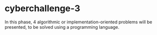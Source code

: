 # cyberchallenge-3
In this phase, 4 algorithmic or implementation-oriented problems will be presented, to be solved using a programming language.
